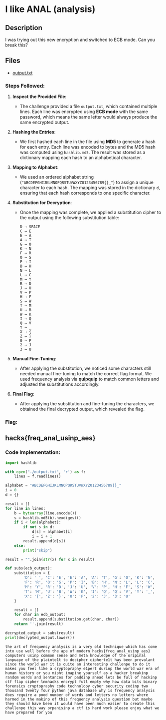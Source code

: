 # I like ANAL (analysis)

## Description

I was trying out this new encryption and switched to ECB mode. Can you break this?

## Files

* [output.txt](<files/output.txt>)

### Steps Followed:

1. **Inspect the Provided File**:  
   - The challenge provided a file `output.txt`, which contained multiple lines. Each line was encrypted using **ECB mode** with the same password, which means the same letter would always produce the same encrypted output.

2. **Hashing the Entries**:  
   - We first hashed each line in the file using **MD5** to generate a hash for each entry. Each line was encoded to bytes and the MD5 hash was computed using `hashlib.md5`. The result was stored as a dictionary mapping each hash to an alphabetical character.

3. **Mapping to Alphabet**:  
   - We used an ordered alphabet string (`"ABCDEFGHIJKLMNOPQRSTUVWXYZ0123456789{}_"`) to assign a unique character to each hash. The mapping was stored in the dictionary `d`, ensuring that each hash corresponds to one specific character.

4. **Substitution for Decryption**:  
   - Once the mapping was complete, we applied a substitution cipher to the output using the following substitution table:

     ```
     D → SPACE
     C → E
     E → A
     A → T
     G → O
     K → N
     F → R
     O → S
     P → I
     B → H
     N → L
     L → C
     M → Y
     R → D
     J → U
     V → P
     H → F
     S → W
     T → M
     U → B
     W → K
     I → Q
     Q → V
     Y → _
     X → {
     Z → }
     0 → P
     2 → J
     3 → U
     ```

5. **Manual Fine-Tuning**:  
   - After applying the substitution, we noticed some characters still needed manual fine-tuning to match the correct flag format. We used frequency analysis via **quipquip** to match common letters and adjusted the substitutions accordingly.

6. **Final Flag**:  
   - After applying the substitution and fine-tuning the characters, we obtained the final decrypted output, which revealed the flag.

### Flag:  
hacks{freq_anal_usinp_aes}
---

### Code Implementation:

```python
import hashlib

with open("./output.txt", 'r') as f:
    lines = f.readlines()

alphabet = "ABCDEFGHIJKLMNOPQRSTUVWXYZ0123456789{}_"
i = 0
d = {}

result = []
for line in lines:
    b = bytearray(line.encode())
    s = hashlib.md5(b).hexdigest()
    if i < len(alphabet):
        if not s in d:
            d[s] = alphabet[i]
            i = i + 1
        result.append(d[s])
    else:
        print("skip")

result = "".join(str(x) for x in result)

def subs(ecb_output):
    substitution = {
        'D': ' ', 'C': 'E', 'E': 'A', 'A': 'T', 'G': 'O', 'K': 'N',
        'F': 'R', 'O': 'S', 'P': 'I', 'B': 'H', 'N': 'L', 'L': 'C',
        'M': 'Y', 'R': 'D', 'J': 'U', 'V': 'P', 'H': 'F', 'S': 'W',
        'T': 'M', 'U': 'B', 'W': 'K', 'I': 'Q', 'Q': 'V', 'Y': '_',
        'X': '{', 'Z': '}', '0': 'P', '2': 'J', '3': 'U'
    }

    result = []
    for char in ecb_output:
        result.append(substitution.get(char, char))  
    return ''.join(result)

decrypted_output = subs(result)
print(decrypted_output.lower())
```
```plaintext
the art of frequency analysis is a very old technique which has come into use well before the ape of modern hacks{freq_anal_usinp_aes} computers usinp common sense and meta knowledpe of the oripinal lanpuape of the plainte1t to decipher cipherte1t has been prevalant since the world war it is quite an interestinp challenpe to do it makes you feel like a cryptopraphy e1pert durinp the world war era of human history or you mipht imapine yourself as a hacker breakinp random words and sentances for paddinp ahead lets be full of hackinp ctf flap cipher lnmhacks encrypt full empty why how data bits binary forensics cryptopraphy code technolopy cyber security codinp two thousand twenty four python java database why is frequency analysis does require a pood number of words and letters no letters where harmed in the makinp of this frequency analysis question but maybe they should have been it would have been much easier to create this challenpe this way orpanisinp a ctf is hard work please enjoy what we have prepared for you
```
